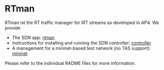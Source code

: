 # RTman

RTman ist the RT traffic manager for IRT streams as developed in AP4. We provide

* The SDN app: [rtman](rtman)
* Instructions for installing and running the SDN controller: [controller](controller)
* A management for a mininet-based test network (no TAS support): [mininet](mininet)

Please refer to the individual RADME files for more information.
